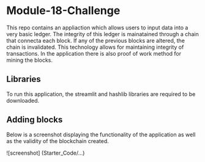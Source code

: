 # Module-18-Challenge
This repo contains an appliaction which allows users to input data into a very basic ledger. The integrity of this ledger is mainatained through a chain that connecta each block. If any of the previous blocks are altered, the chain is invalidated. This technology allows for maintaining integrity of transactions. In the application there is also proof of work method for mining the blocks.

## Libraries
To run this application, the streamlit and hashlib libraries are required to be downloaded.

## Adding blocks
Below is a screenshot displaying the functionality of the application as well as the validity of the blockchain created.

![screenshot] (Starter_Code/...)
